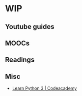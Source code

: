 # WIP

## Youtube guides

## MOOCs

## Readings

## Misc
* [Learn Python 3 | Codeacademy](https://www.codecademy.com/learn/learn-python-3)
